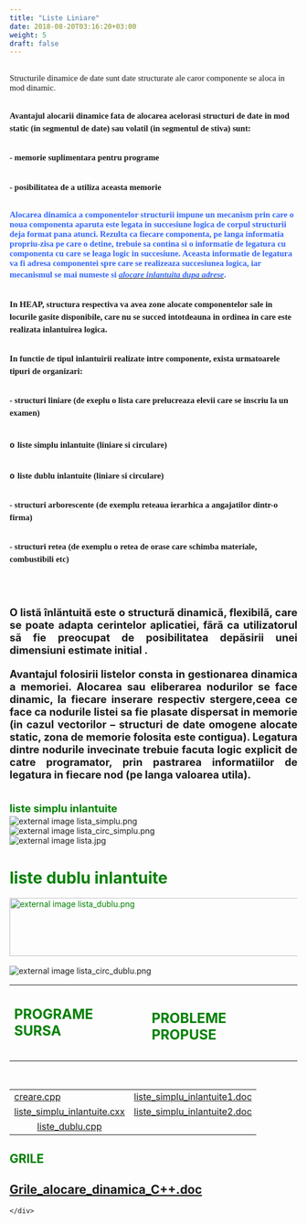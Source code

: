 ```yaml
---
title: "Liste Liniare"
date: 2018-08-20T03:16:20+03:00
weight: 5
draft: false
---
```


<html>
  <body>
    <div class="wiki" id="content_view" style="display: block;">
<h2 id="toc0"> </h2>
 <span style="font-family: 'Times New Roman'; font-size: 11pt;">Structurile dinamice de date sunt date structurate ale caror componente se aloca in mod dinamic.</span><br />
<h2 id="toc1"><a name="x-Avantajul alocarii dinamice fata de alocarea acelorasi structuri de date in mod static (in segmentul de date) sau volatil (in segmentul de stiva) sunt:"></a><span style="font-family: 'Times New Roman'; font-size: 11pt; line-height: 1.5;">Avantajul alocarii dinamice fata de alocarea acelorasi structuri de date in mod static (in segmentul de date) sau volatil (in segmentul de stiva) sunt:</span></h2>
 <h2 id="toc2"><a name="x-- memorie suplimentara pentru programe"></a><span style="font-family: 'Times New Roman'; font-size: 11pt; line-height: 1.5;">- memorie suplimentara pentru programe</span></h2>
 <h2 id="toc3"><a name="x-- posibilitatea de a utiliza aceasta memorie"></a><span style="font-family: 'Times New Roman'; font-size: 11pt; line-height: 1.5;">- posibilitatea de a utiliza aceasta memorie</span></h2>
 <h2 id="toc4"><a name="x-Alocarea dinamica a componentelor structurii impune un mecanism prin care o noua componenta aparuta este legata in succesiune logica de corpul structurii deja format pana atunci. Rezulta ca fiecare componenta, pe langa informatia propriu-zisa pe care o detine, trebuie sa contina si o informatie de legatura cu componenta cu care se leaga logic in succesiune. Aceasta informatie de legatura va fi adresa componentei spre care se realizeaza succesiunea logica, iar mecanismul se mai numeste si alocare inlantuita dupa adrese."></a><span style="color: #3366ff; font-family: 'Times New Roman'; font-size: 11pt;">Alocarea dinamica a componentelor structurii impune un mecanism prin care o noua componenta aparuta este legata in succesiune logica de corpul structurii deja format pana atunci. Rezulta ca fiecare componenta, pe langa informatia propriu-zisa pe care o detine, trebuie sa contina si o informatie de legatura cu componenta cu care se leaga logic in succesiune. Aceasta informatie de legatura va fi adresa componentei spre care se realizeaza succesiunea logica, iar mecanismul se mai numeste si </span><em><span style="font-family: Arial; font-size: medium; line-height: 1.5;"><u><span style="color: #3366ff; font-family: 'Times New Roman'; font-size: 11pt;">alocare inlantuita dupa adrese</span></u></span></em><span style="color: #3366ff; font-family: 'Times New Roman'; font-size: 11pt;">.</span></h2>
 <h2 id="toc5"><a name="x-In HEAP, structura respectiva va avea zone alocate componentelor sale in locurile gasite disponibile, care nu se succed intotdeauna in ordinea in care este realizata inlantuirea logica."></a><span style="font-family: 'Times New Roman'; font-size: 11pt; line-height: 1.5;">In HEAP, structura respectiva va avea zone alocate componentelor sale in locurile gasite disponibile, care nu se succed intotdeauna in ordinea in care este realizata inlantuirea logica.</span></h2>
 <h2 id="toc6"><a name="x-In functie de tipul inlantuirii realizate intre componente, exista urmatoarele tipuri de organizari:"></a><span style="font-family: 'Times New Roman'; font-size: 11pt; line-height: 1.5;">In functie de tipul inlantuirii realizate intre componente, exista urmatoarele tipuri de organizari:</span></h2>
 <h2 id="toc7"><a name="x-- structuri liniare (de exeplu o lista care prelucreaza elevii care se inscriu la un examen)"></a><span style="font-family: 'Times New Roman'; font-size: 11pt; line-height: 1.5;">- structuri liniare (de exeplu o lista care prelucreaza elevii care se inscriu la un examen)</span></h2>
 <h2 id="toc8"><a name="x-o liste simplu inlantuite (liniare si circulare)"></a><span style="font-family: 'Courier New'; font-size: 11pt;">o</span> <span style="font-family: 'Times New Roman'; font-size: 11pt;">liste simplu inlantuite (liniare si circulare)</span></h2>
 <h2 id="toc9"><a name="x-o liste dublu inlantuite (liniare si circulare)"></a><span style="font-family: 'Courier New'; font-size: 11pt;">o</span> <span style="font-family: 'Times New Roman'; font-size: 11pt;">liste dublu inlantuite (liniare si circulare)</span></h2>
 <h2 id="toc10"><a name="x-- structuri arborescente (de exemplu reteaua ierarhica a angajatilor dintr-o firma)"></a><span style="font-family: 'Times New Roman'; font-size: 11pt; line-height: 1.5;">- structuri arborescente (de exemplu reteaua ierarhica a angajatilor dintr-o firma)</span></h2>
 <h2 id="toc11"><a name="x-- structuri retea (de exemplu o retea de orase care schimba materiale, combustibili etc)"></a><span style="font-family: 'Times New Roman'; font-size: 11pt; line-height: 1.5;">- structuri retea (de exemplu o retea de orase care schimba materiale, combustibili etc)</span></h2>
 <br />
<span style="display: block; text-align: justify;"><br />
<h4 id="toc12"><a name="x-- structuri retea (de exemplu o retea de orase care schimba materiale, combustibili etc)--O listã înlãntuitã este o structurã dinamicã, flexibilã, care se poate adapta cerintelor aplicatiei, fãrã ca utilizatorul sã fie preocupat de posibilitatea depãsirii unei dimensiuni estimate initial ."></a><span style="font-size: 130%;">O listã înlãntuitã este o structurã dinamicã, flexibilã, care se poate adapta cerintelor aplicatiei, fãrã ca utilizatorul sã fie preocupat de posibilitatea depãsirii unei dimensiuni estimate initial .</span></h4>
 <h4 id="toc13"><a name="x-- structuri retea (de exemplu o retea de orase care schimba materiale, combustibili etc)--Avantajul folosirii listelor consta in gestionarea dinamica a memoriei. Alocarea sau eliberarea nodurilor se face dinamic, la fiecare inserare respectiv stergere,ceea ce face ca nodurile listei sa fie plasate dispersat in memorie (in cazul vectorilor – structuri de date omogene alocate static, zona de memorie folosita este contigua). Legatura dintre nodurile invecinate trebuie facuta logic explicit de catre programator, prin pastrarea informatiilor de legatura in fiecare nod (pe langa valoarea utila)."></a><span style="font-size: 130%;">Avantajul folosirii listelor consta in gestionarea dinamica a memoriei. Alocarea sau eliberarea nodurilor se face dinamic, la fiecare inserare respectiv stergere,ceea ce face ca nodurile listei sa fie plasate dispersat in memorie (in cazul vectorilor – structuri de date omogene alocate static, zona de memorie folosita este contigua). Legatura dintre nodurile invecinate trebuie facuta logic explicit de catre programator, prin pastrarea informatiilor de legatura in fiecare nod (pe langa valoarea utila).</span></h4>
 </span><br />
<span style="color: #008000; font-size: 1.3em; line-height: 1.5;"><strong>liste simplu inlantuite</strong></span><br />
<img src="http://ocw.cs.pub.ro/courses/_media/sd-ca/playground/lista_simplu.png" alt="external image lista_simplu.png" title="external image lista_simplu.png" /><br />
<img src="http://ocw.cs.pub.ro/courses/_media/sd-ca/playground/lista_circ_simplu.png" alt="external image lista_circ_simplu.png" title="external image lista_circ_simplu.png" /><br />
<img src="http://andreidiaconeasa.site90.com/imagini/lista.jpg" alt="external image lista.jpg" title="external image lista.jpg" /><br />
<h1 id="toc14"><a name="liste dublu inlantuite"></a><span style="color: #008000;">liste dublu inlantuite</span></h1>
 <span style="color: #008000;"><img src="http://ocw.cs.pub.ro/courses/_media/sd-ca/playground/lista_dublu.png" alt="external image lista_dublu.png" title="external image lista_dublu.png" style="height: 102px; width: 800px;" /></span><br />
<br />
<img src="http://ocw.cs.pub.ro/courses/_media/sd-ca/playground/lista_circ_dublu.png" alt="external image lista_circ_dublu.png" title="external image lista_circ_dublu.png" /><br />


<table class="wiki_table">
    <tr>
        <td><h2 id="toc15"><a name="liste dublu inlantuite-PROGRAME SURSA"></a><span style="color: #008000;">PROGRAME SURSA</span></h2>
 <h2 id="toc16"> </h2>
</td>
        <td><h2 id="toc17"><a name="liste dublu inlantuite-PROBLEME PROPUSE"></a><span style="color: #008000;">PROBLEME PROPUSE</span></h2>
</td>
    </tr>
</table>

<br />


<table class="wiki_table">
    <tr>
        <td><a href="/files/creare.cpp">creare.cpp</a><br />
</td>
        <td><a href="/files/liste_simplu_inlantuite1.doc">liste_simplu_inlantuite1.doc</a><br />
</td>
    </tr>
    <tr>
        <td><a href="/files/liste_simplu_inlantuite.cxx">liste_simplu_inlantuite.cxx</a><br />
</td>
        <td><a href="/files/liste_simplu_inlantuite2.doc">liste_simplu_inlantuite2.doc</a><br />
</td>
    </tr>
    <tr>
        <td style="text-align: center;"><a href="/files/liste_dublu.cpp">liste_dublu.cpp</a><br />
</td>
        <td><br />
</td>
    </tr>
</table>

<h2 id="toc18"><a name="liste dublu inlantuite-GRILE"></a><span style="color: #008000;">GRILE</span></h2>
 <h2 id="toc19"><a name="liste dublu inlantuite-file:Grile_alocare_dinamica_C++.doc"></a><a href="/files/Grile_alocare_dinamica_C%2B%2B.doc">Grile_alocare_dinamica_C++.doc</a></h2>

    </div>
  </body>
</html>